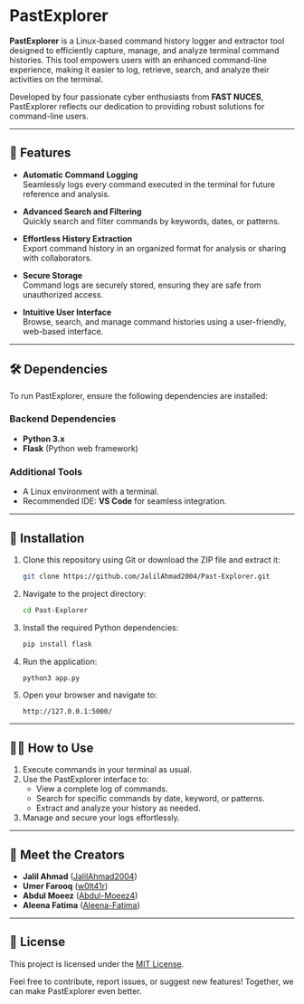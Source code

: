 # PastExplorer

**PastExplorer** is a Linux-based command history logger and extractor tool designed to efficiently capture, manage, and analyze terminal command histories. This tool empowers users with an enhanced command-line experience, making it easier to log, retrieve, search, and analyze their activities on the terminal.

Developed by four passionate cyber enthusiasts from **FAST NUCES**, PastExplorer reflects our dedication to providing robust solutions for command-line users.

---

## 🚀 Features
- **Automatic Command Logging**  
  Seamlessly logs every command executed in the terminal for future reference and analysis.

- **Advanced Search and Filtering**  
  Quickly search and filter commands by keywords, dates, or patterns.

- **Effortless History Extraction**  
  Export command history in an organized format for analysis or sharing with collaborators.

- **Secure Storage**  
  Command logs are securely stored, ensuring they are safe from unauthorized access.

- **Intuitive User Interface**  
  Browse, search, and manage command histories using a user-friendly, web-based interface.

---

## 🛠️ Dependencies
To run PastExplorer, ensure the following dependencies are installed:

### Backend Dependencies
- **Python 3.x**
- **Flask** (Python web framework)

### Additional Tools
- A Linux environment with a terminal.
- Recommended IDE: **VS Code** for seamless integration.

---

## 🔧 Installation
1. Clone this repository using Git or download the ZIP file and extract it:
   ```bash
   git clone https://github.com/JalilAhmad2004/Past-Explorer.git
   ```
2. Navigate to the project directory:
   ```bash
   cd Past-Explorer
   ```
3. Install the required Python dependencies:
   ```bash
   pip install flask
   ```
4. Run the application:
   ```bash
   python3 app.py
   ```

5. Open your browser and navigate to:
   ```
   http://127.0.0.1:5000/
   ```

---

## 👩‍💻 How to Use
1. Execute commands in your terminal as usual.
2. Use the PastExplorer interface to:
   - View a complete log of commands.
   - Search for specific commands by date, keyword, or patterns.
   - Extract and analyze your history as needed.
3. Manage and secure your logs effortlessly.

---

## 🤝 Meet the Creators
- **Jalil Ahmad** ([JalilAhmad2004](https://github.com/JalilAhmad2004))
- **Umer Farooq** ([w0lt41r](https://github.com/w0lt41r))
- **Abdul Moeez** ([Abdul-Moeez4](https://github.com/Abdul-Moeez4))
- **Aleena Fatima** ([Aleena-Fatima](https://github.com/aleenafatimaqureshi))

---

## 📝 License
This project is licensed under the [MIT License](https://opensource.org/licenses/MIT).

Feel free to contribute, report issues, or suggest new features! Together, we can make PastExplorer even better.



  

